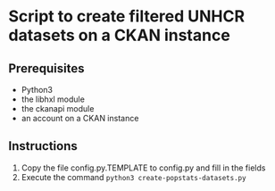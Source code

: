 # Script to create filtered UNHCR datasets on a CKAN instance

## Prerequisites

* Python3
* the libhxl module
* the ckanapi module
* an account on a CKAN instance

## Instructions

1. Copy the file config.py.TEMPLATE to config.py and fill in the fields
2. Execute the command ``python3 create-popstats-datasets.py``
